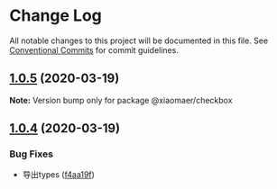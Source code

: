 # Change Log

All notable changes to this project will be documented in this file.
See [Conventional Commits](https://conventionalcommits.org) for commit guidelines.

## [1.0.5](https://github.com/xiaomaer/MeUI/compare/@xiaomaer/checkbox@1.0.4...@xiaomaer/checkbox@1.0.5) (2020-03-19)

**Note:** Version bump only for package @xiaomaer/checkbox





## [1.0.4](https://github.com/xiaomaer/MeUI/compare/@xiaomaer/checkbox@1.0.3...@xiaomaer/checkbox@1.0.4) (2020-03-19)


### Bug Fixes

* 导出types ([f4aa19f](https://github.com/xiaomaer/MeUI/commit/f4aa19f84b01ab102bc6dd77614f12b981c19e86))
